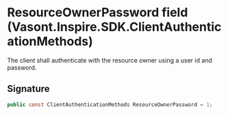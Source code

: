 # ResourceOwnerPassword field (Vasont.Inspire.SDK.ClientAuthenticationMethods)
The client shall authenticate with the resource owner using a user id and password.

## Signature
```csharp
public const ClientAuthenticationMethods ResourceOwnerPassword = 1;
```
